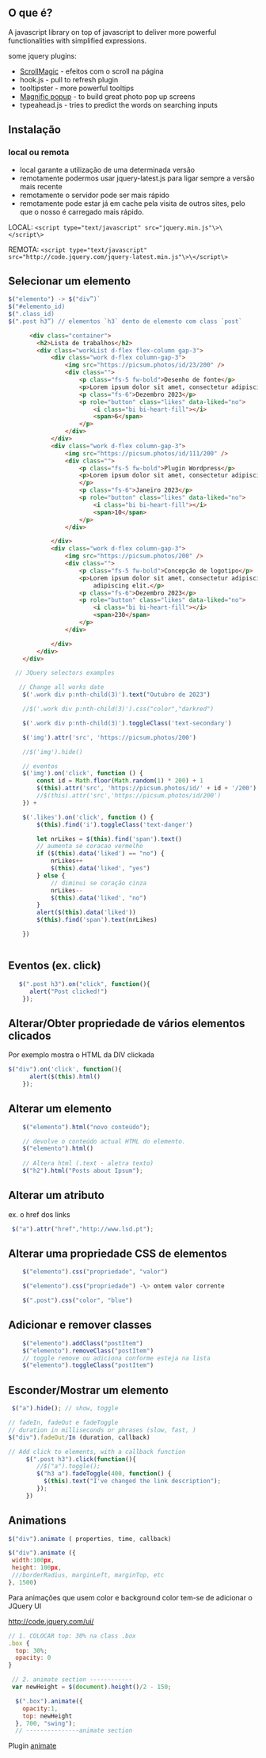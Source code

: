 ## O que é?

A javascript library on top of javascript to deliver more powerful functionalities with simplified expressions.

some jquery plugins:

- [ScrollMagic](https://scrollmagic.io) - efeitos com o scroll na página 
- hook.js - pull to refresh plugin 
- tooltipster - more powerful tooltips 
- [Magnific popup](https://dimsemenov.com/plugins/magnific-popup/) - to build great photo pop up screens 
- typeahead.js - tries to predict the words on searching inputs 

## Instalação

### local ou remota

- local garante a utilização de uma determinada versão 
- remotamente podermos usar jquery-latest.js para ligar sempre a versão mais recente
- remotamente o servidor pode ser mais rápido
- remotamente pode estar já em cache pela visita de outros sites, pelo que o nosso é carregado mais rápido.

LOCAL: 
`<script type="text/javascript" src="jquery.min.js"\>\</script\>`

REMOTA: 
`<script type="text/javascript" src="http://code.jquery.com/jquery-latest.min.js"\>\</script\>`

## Selecionar um elemento

```js
$("elemento") -> $("div”)`
$("#elemento_id)
$(".class_id)
$(".post h3”) // elementos `h3` dento de elemento com class `post`
```

```html
      <div class="container">
        <h2>Lista de trabalhos</h2>
        <div class="workList d-flex flex-column gap-3">
            <div class="work d-flex column-gap-3">
                <img src="https://picsum.photos/id/23/200" />
                <div class="">
                    <p class="fs-5 fw-bold">Desenho de fonte</p>
                    <p>Lorem ipsum dolor sit amet, consectetur adipiscing elit.</p>
                    <p class="fs-6">Dezembro 2023</p>
                    <p role="button" class="likes" data-liked="no">
                        <i class="bi bi-heart-fill"></i>
                        <span>6</span>
                    </p>
                </div>
            </div>
            <div class="work d-flex column-gap-3">
                <img src="https://picsum.photos/id/111/200" />
                <div class="">
                    <p class="fs-5 fw-bold">Plugin Wordpress</p>
                    <p>Lorem ipsum dolor sit amet, consectetur adipiscing elit.dolor sit amet, consectetur adipiscing.
                    </p>
                    <p class="fs-6">Janeiro 2023</p>
                    <p role="button" class="likes" data-liked="no">
                        <i class="bi bi-heart-fill"></i>
                        <span>10</span>
                    </p>
                </div>

            </div>
            <div class="work d-flex column-gap-3">
                <img src="https://picsum.photos/200" />
                <div class="">
                    <p class="fs-5 fw-bold">Concepção de logotipo</p>
                    <p>Lorem ipsum dolor sit amet, consectetur adipiscing elit.Lorem ipsum dolor sit amet, consectetur
                        adipiscing elit.</p>
                    <p class="fs-6">Dezembro 2023</p>
                    <p role="button" class="likes" data-liked="no">
                        <i class="bi bi-heart-fill"></i>
                        <span>230</span>
                    </p>
                </div>

            </div>
        </div>
    </div>
```
```js
  // JQuery selectors examples

   // Change all works date
	$('.work div p:nth-child(3)').text("Outubro de 2023")

	//$('.work div p:nth-child(3)').css("color","darkred")

	$('.work div p:nth-child(3)').toggleClass('text-secondary')

	$('img').attr('src', 'https://picsum.photos/200')

	//$('img').hide()

	// eventos
	$('img').on('click', function () {
		const id = Math.floor(Math.random(1) * 200) + 1
		$(this).attr('src', 'https://picsum.photos/id/' + id + '/200')
		//$(this).attr('src','https://picsum.photos/id/200')
	}) +

	$('.likes').on('click', function () {
		$(this).find('i').toggleClass('text-danger')

		let nrLikes = $(this).find('span').text()
		// aumenta se coracao vermelho
		if ($(this).data('liked') == "no") {
			nrLikes++
			$(this).data('liked', "yes")
		} else {
			// diminui se coração cinza
			nrLikes--
			$(this).data('liked', "no")
		}
		alert($(this).data('liked'))
		$(this).find('span').text(nrLikes)

	})



```

## Eventos (ex. click) 

```js
   $(".post h3").on("click", function(){
      alert("Post clicked!")
    });
```

## Alterar/Obter propriedade de vários elementos clicados

Por exemplo mostra o HTML da DIV clickada

```js
$("div").on('click', function(){
      alert($(this).html()
    });
```

## Alterar um elemento

```js
	$("elemento").html("novo conteúdo");

	// devolve o conteúdo actual HTML do elemento.
	$("elemento").html()
	
	// Altera html (.text - aletra texto)
	$("h2").html("Posts about Ipsum");
```

## Alterar um atributo

ex. o href dos links

```js
 $("a").attr("href","http://www.lsd.pt");
```

## Alterar uma propriedade CSS de elementos

```js
	$("elemento").css("propriedade", "valor")

	$("elemento").css("propriedade") -\> ontem valor corrente

	$(".post").css("color", "blue")
```

## Adicionar e remover classes


```js
	$("elemento").addClass("postItem")
	$("elemento").removeClass("postItem")
	// toggle remove ou adiciona conforme esteja na lista
	$("elemento").toggleClass("postItem")

```

## Esconder/Mostrar um elemento 

```js
 $("a").hide(); // show, toggle
```


```js
// fadeIn, fadeOut e fadeToggle
// duration in milliseconds or phrases (slow, fast, )
$("div").fadeOut/In (duration, callback)

// Add click to elements, with a callback function
     $(".post h3").click(function(){
        //$("a").toggle();
        $("h3 a").fadeToggle(400, function() {
          $(this).text("I've changed the link description");
        });
     })
```

## Animations
```javascript
$("div").animate ( properties, time, callback)

$("div").animate ({
 width:100px,
 height: 100px,
 ///borderRadius, marginLeft, marginTop, etc
}, 1500)
```

Para animações que usem color e background color tem-se de adicionar o JQuery UI

<http://code.jquery.com/ui/>

```js
// 1. COLOCAR top: 30% na class .box 
.box {
  top: 30%;
  opacity: 0
}

 // 2. animate section ------------
 var newHeight = $(document).height()/2 - 150;

  $(".box").animate({
    opacity:1,
    top: newHeight
  }, 700, "swing");
  // ---------------animate section 


```

Plugin [animate](https://animate.style)